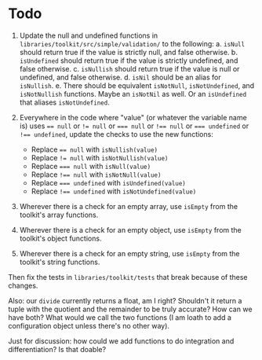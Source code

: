 # Todo

1. Update the null and undefined functions in `libraries/toolkit/src/simple/validation/` to the following:
   a. `isNull` should return true if the value is strictly null, and false otherwise.
   b. `isUndefined` should return true if the value is strictly undefined, and false otherwise.
   c. `isNullish` should return true if the value is null or undefined, and false otherwise.
   d. `isNil` should be an alias for `isNullish`.
   e. There should be equivalent `isNotNull`, `isNotUndefined`, and `isNotNullish` functions. Maybe an `isNotNil` as well. Or an `isUndefined` that aliases `isNotUndefined`.

2. Everywhere in the code where "value" (or whatever the variable name is) uses `== null` or `!= null` or `=== null` or `!== null` or `=== undefined` or `!== undefined`, update the checks to use the new functions:
   - Replace `== null` with `isNullish(value)`
   - Replace `!= null` with `isNotNullish(value)`
   - Replace `=== null` with `isNull(value)`
   - Replace `!== null` with `isNotNull(value)`
   - Replace `=== undefined` with `isUndefined(value)`
   - Replace `!== undefined` with `isNotUndefined(value)`

3. Wherever there is a check for an empty array, use `isEmpty` from the toolkit's array functions.
4. Wherever there is a check for an empty object, use `isEmpty` from the toolkit's object functions.
5. Wherever there is a check for an empty string, use `isEmpty` from the toolkit's string functions.

Then fix the tests in `libraries/toolkit/tests` that break because of these changes.

Also: our `divide` currently returns a float, am I right? Shouldn't it return a tuple with the quotient and the remainder to be truly accurate? How can we have both? What would we call the two functions (I am loath to add a configuration object unless there's no other way).

Just for discussion: how could we add functions to do integration and differentiation? Is that doable?
